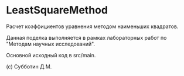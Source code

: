 # LeastSquareMethod
Расчет коэффициентов уравнения методом наименьших квадратов.

Данная поделка выполняется в рамках лабораторных работ по "Методам научных исследований".

Основной исходный код в src/main.

(c) Субботин Д.М.
